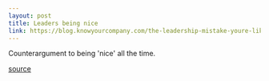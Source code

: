 ```yaml
---
layout: post
title: Leaders being nice
link: https://blog.knowyourcompany.com/the-leadership-mistake-youre-likely-making-being-nice-b91b20647436
---
```


Counterargument to being 'nice' all the time.

[source](https://blog.knowyourcompany.com/the-leadership-mistake-youre-likely-making-being-nice-b91b20647436)

